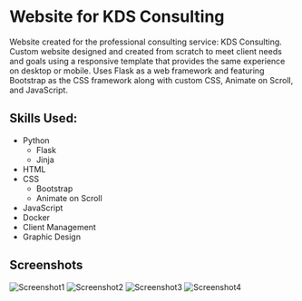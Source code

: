 # Website for KDS Consulting

Website created for the professional consulting service: KDS Consulting. Custom  website designed and created from scratch to meet client needs and goals using a responsive template that provides the same experience on desktop or mobile. Uses Flask as a web framework and featuring Bootstrap as the CSS framework along with custom CSS, Animate on Scroll, and JavaScript.

## Skills Used:

- Python
    - Flask
    - Jinja
- HTML
- CSS
    - Bootstrap
    - Animate on Scroll
- JavaScript
- Docker
- Client Management
- Graphic Design

## Screenshots
![Screenshot1](https://github.com/user-attachments/assets/86dd7b8c-5b85-44ab-afc3-19c3f8af8902)
![Screenshot2](https://github.com/user-attachments/assets/6d87fb53-3989-459b-922d-f94dbf772a1e)
![Screenshot3](https://github.com/user-attachments/assets/ab62b39f-9239-4132-baae-54b6c32adf6a)
![Screenshot4](https://github.com/user-attachments/assets/a38d8eb8-afa5-4841-8515-3a34b9199a6d)
